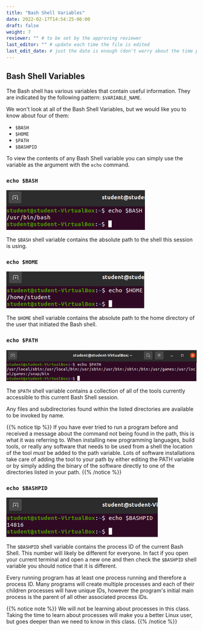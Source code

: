 ```yaml
---
title: "Bash Shell Variables"
date: 2022-02-17T14:54:25-06:00
draft: false
weight: 7
reviewer: "" # to be set by the approving reviewer
last_editor: "" # update each time the file is edited
last_edit_date: # just the date is enough (don't worry about the time portion)
---
```


## Bash Shell Variables

The Bash shell has various variables that contain useful information. They are indicated by the following pattern: `$VARIABLE_NAME`.

We won't look at all of the Bash Shell Variables, but we would like you to know about four of them:

- `$BASH`
- `$HOME`
- `$PATH`
- `$BASHPID`

To view the contents of any Bash Shell variable you can simply use the variable as the argument with the `echo` command.

### `echo $BASH`

![echo $BASH](pictures/echo-bash-variable.png)

The `$BASH` shell variable contains the absolute path to the shell this session is using. 

### `echo $HOME`

![echo $HOME](pictures/echo-home-variable.png)

The `$HOME` shell variable contains the absolute path to the home directory of the user that initiated the Bash shell.

### `echo $PATH`

![echo $PATH](pictures/echo-path-variable.png)

The `$PATH` shell variable contains a collection of all of the tools currently accessible to this current Bash Shell session.

Any files and subdirectories found within the listed directories are available to be invoked by name.

{{% notice tip %}}
If you have ever tried to run a program before and received a message about the command not being found in the path, this is what it was referring to. When installing new programming languages, build tools, or really any software that needs to be used from a shell the location of the tool *must* be added to the path variable. Lots of software installations take care of adding the tool to your path by either editing the PATH variable or by simply adding the binary of the software directly to one of the directories listed in your path.
{{% /notice %}}

### `echo $BASHPID`

![echo $BASHPID](pictures/echo-bashpid-variable.png)

The `$BASHPID` shell variable contains the process ID of the current Bash Shell. This number will likely be different for everyone. In fact if you open your current terminal and open a new one and then check the `$BASHPID` shell variable you should notice that it is different.

Every running program has at least one process running and therefore a process ID. Many programs will create multiple processes and each of their children processes will have unique IDs, however the program's initial main process is the parent of all other associated process IDs.

{{% notice note %}}
We will not be learning about processes in this class. Taking the time to learn about processes will make you a better Linux user, but goes deeper than we need to know in this class.
{{% /notice %}}